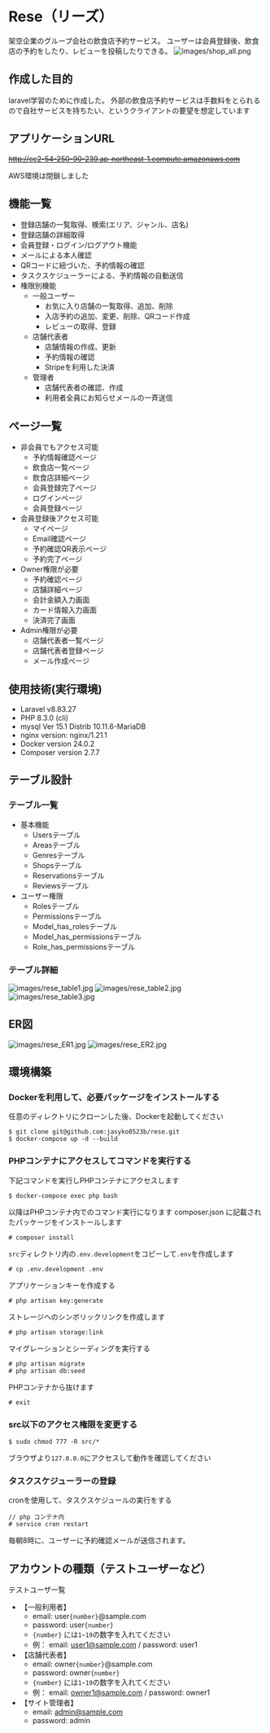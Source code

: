 # Rese（リーズ）
架空企業のグループ会社の飲食店予約サービス。
ユーザーは会員登録後、飲食店の予約をしたり、レビューを投稿したりできる。
![images/shop_all.png](/images/shop_all.png)

## 作成した目的
laravel学習のために作成した。
外部の飲食店予約サービスは手数料をとられるので自社サービスを持ちたい、というクライアントの要望を想定しています

## アプリケーションURL
~~http://ec2-54-250-90-239.ap-northeast-1.compute.amazonaws.com~~

AWS環境は閉鎖しました
## 機能一覧
- 登録店舗の一覧取得、検索(エリア、ジャンル、店名)
- 登録店舗の詳細取得
- 会員登録・ログイン/ログアウト機能
- メールによる本人確認
- QRコードに紐づいた、予約情報の確認
- タスクスケジューラーによる、予約情報の自動送信
- 権限別機能
    - 一般ユーザー
        - お気に入り店舗の一覧取得、追加、削除
        - 入店予約の追加、変更、削除、QRコード作成
        - レビューの取得、登録
    - 店舗代表者
        - 店舗情報の作成、更新
        - 予約情報の確認
        - Stripeを利用した決済
    - 管理者
        - 店舗代表者の確認、作成
        - 利用者全員にお知らせメールの一斉送信

## ページ一覧
- 非会員でもアクセス可能
	- 予約情報確認ページ
	- 飲食店一覧ページ
	- 飲食店詳細ページ
	- 会員登録完了ページ
	- ログインページ
	- 会員登録ページ
- 会員登録後アクセス可能
	- マイページ
	- Email確認ページ
	- 予約確認QR表示ページ
	- 予約完了ページ
- Owner権限が必要
	- 予約確認ページ
	- 店舗詳細ページ
	- 会計金額入力画面
	- カード情報入力画面
	- 決済完了画面
- Admin権限が必要
	- 店舗代表者一覧ページ
	- 店舗代表者登録ページ
	- メール作成ページ

## 使用技術(実行環境)
- Laravel v8.83.27
- PHP 8.3.0 (cli)
- mysql  Ver 15.1 Distrib 10.11.6-MariaDB
- nginx version: nginx/1.21.1
- Docker version 24.0.2
- Composer version 2.7.7

## テーブル設計
### テーブル一覧
- 基本機能
    - Usersテーブル
    - Areasテーブル
    - Genresテーブル
    - Shopsテーブル
    - Reservationsテーブル
    - Reviewsテーブル
- ユーザー権限
    - Rolesテーブル
    - Permissionsテーブル
    - Model_has_rolesテーブル
    - Model_has_permissionsテーブル
    - Role_has_permissionsテーブル
### テーブル詳細
![images/rese_table1.jpg](/images/rese_table1.jpg)
![images/rese_table2.jpg](/images/rese_table2.jpg)
![images/rese_table3.jpg](/images/rese_table3.jpg)

## ER図
![images/rese_ER1.jpg](/images/rese_ER1.jpg)
![images/rese_ER2.jpg](/images/rese_ER2.jpg)

## 環境構築
### Dockerを利用して、必要パッケージをインストールする
任意のディレクトリにクローンした後、Dockerを起動してください
```
$ git clone git@github.com:jasyko0523b/rese.git
$ docker-compose up -d --build
```
### PHPコンテナにアクセスしてコマンドを実行する
下記コマンドを実行しPHPコンテナにアクセスします
```
$ docker-compose exec php bash
```
以降はPHPコンテナ内でのコマンド実行になります
composer.json に記載されたパッケージをインストールします

```
# composer install
```

`src`ディレクトリ内の`.env.development`をコピーして`.env`を作成します

```
# cp .env.development .env
```

アプリケーションキーを作成する

```
# php artisan key:generate
```

ストレージへのシンボリックリンクを作成します
```
# php artisan storage:link
```

マイグレーションとシーディングを実行する

```
# php artisan migrate
# php artisan db:seed
```

PHPコンテナから抜けます

```
# exit
```
### src以下のアクセス権限を変更する
```
$ sudo chmod 777 -R src/*
```

ブラウザより`127.0.0.0`にアクセスして動作を確認してください

### タスクスケジューラーの登録
cronを使用して、タスクスケジュールの実行をする
```
// php コンテナ内
# service cron restart
```
毎朝8時に、ユーザーに予約確認メールが送信されます。

## アカウントの種類（テストユーザーなど）
テストユーザ一覧
- 【一般利用者】
    - email: user`{number}`@sample.com
    - password: user`{number}`
    - `{number}` には`1~19`の数字を入れてください
    - 例： email: user1@sample.com / password:  user1
- 【店舗代表者】
    - email: owner`{number}`@sample.com
    - password: owner`{number}`
    - `{number}` には`1~19`の数字を入れてください
    - 例： email: owner1@sample.com / password:  owner1
- 【サイト管理者】
    - email: admin@sample.com
    - password: admin
